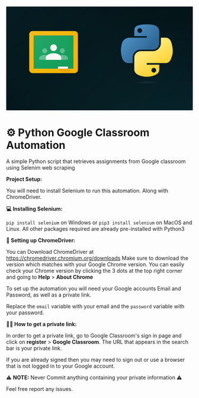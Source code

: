 ![Banner](banner.jpg)



# ⚙️ Python Google Classroom Automation

A simple Python script that retrieves assignments from Google classroom using Selenim web scraping

**Project Setup:** 

You will need to install Selenium to run this automation. Along with ChromeDriver.

**💻 Installing Selenium:**

``pip install selenium`` on Windows or ``pip3 install selenium`` on MacOS and Linux.
All other packages required are already pre-installed with Python3

**🔎 Setting up ChromeDriver:**

You can Download ChromeDriver at https://chromedriver.chromium.org/downloads
Make sure to download the version which matches with your Google Chrome version. You can easily check your Chrome version by clicking the 3 dots at the top right corner and going to **Help** > **About Chrome**

To set up the automation you will need your Google accounts Email and Password, as well as a private link.

Replace the ``email`` variable with your email and the ``password`` variable with your password.

**🕵️‍♂️ How to get a private link:**


In order to get a private link, go to Google Classroom's sign in page and click on **register** > **Google Classroom**.
The URL that appears in the search bar is your private link.

If you are already signed then you may need to sign out or use a browser that is not logged in to your Google account.

⚠️ **NOTE:** Never Commit anything containing your private information ⚠️

Feel free report any issues.

